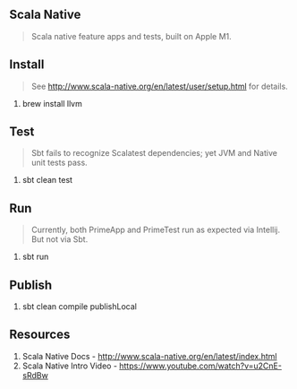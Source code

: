 Scala Native
------------
>Scala native feature apps and tests, built on Apple M1.

Install
-------
>See http://www.scala-native.org/en/latest/user/setup.html for details.
1. brew install llvm

Test
----
>Sbt fails to recognize Scalatest dependencies; yet JVM and Native unit tests pass.
1. sbt clean test

Run
---
>Currently, both PrimeApp and PrimeTest run as expected via Intellij. But not via Sbt.
1. sbt run

Publish
-------
1. sbt clean compile publishLocal

Resources
---------
1. Scala Native Docs - http://www.scala-native.org/en/latest/index.html
2. Scala Native Intro Video - https://www.youtube.com/watch?v=u2CnE-sRdBw